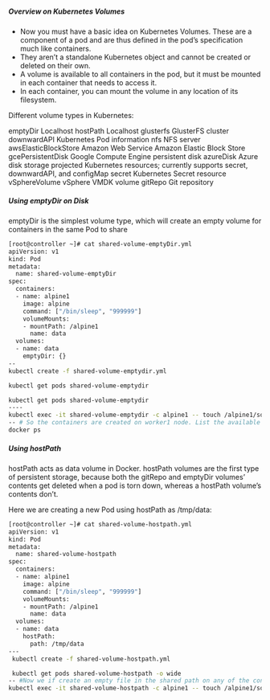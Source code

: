 ##### Overview on Kubernetes Volumes

- Now you must have a basic idea on Kubernetes Volumes. These are a component of a pod and are thus defined in the pod’s specification much like containers.
- They aren’t a standalone Kubernetes object and cannot be created or deleted on their own.
- A volume is available to all containers in the pod, but it must be mounted in each container that needs to access it.
- In each container, you can mount the volume in any location of its filesystem.

Different volume types in Kubernetes:

emptyDir	                  Localhost
hostPath	                  Localhost
glusterfs	                  GlusterFS cluster
downwardAPI	                  Kubernetes Pod information
nfs	                          NFS server
awsElasticBlockStore	      Amazon Web Service Amazon Elastic Block Store
gcePersistentDisk	          Google Compute Engine persistent disk
azureDisk	                  Azure disk storage
projected	                  Kubernetes resources; currently supports secret, downwardAPI, and configMap
secret	                      Kubernetes Secret resource
vSphereVolume	              vSphere VMDK volume
gitRepo	                      Git repository

##### Using emptyDir on Disk
emptyDir is the simplest volume type, which will create an empty volume for containers in the same Pod to share
``````sh
[root@controller ~]# cat shared-volume-emptyDir.yml
apiVersion: v1
kind: Pod
metadata:
  name: shared-volume-emptyDir
spec:
  containers:
  - name: alpine1
    image: alpine
    command: ["/bin/sleep", "999999"]
    volumeMounts:
    - mountPath: /alpine1
      name: data
  volumes:
  - name: data
    emptyDir: {}
--
kubectl create -f shared-volume-emptydir.yml

kubectl get pods shared-volume-emptydir

kubectl get pods shared-volume-emptydir
----
kubectl exec -it shared-volume-emptydir -c alpine1 -- touch /alpine1/someFile.txt
-- # So the containers are created on worker1 node. List the available docker containers on worker1
docker ps
``````
##### Using hostPath
hostPath acts as data volume in Docker.
hostPath volumes are the first type of persistent storage, because both the gitRepo and emptyDir volumes’ contents get deleted when a pod is torn down, whereas a hostPath volume’s contents don’t.

Here we are creating a new Pod using hostPath as /tmp/data:
``````sh
[root@controller ~]# cat shared-volume-hostpath.yml
apiVersion: v1
kind: Pod
metadata:
  name: shared-volume-hostpath
spec:
  containers:
  - name: alpine1
    image: alpine
    command: ["/bin/sleep", "999999"]
    volumeMounts:
    - mountPath: /alpine1
      name: data
  volumes:
  - name: data
    hostPath:
      path: /tmp/data
---
 kubectl create -f shared-volume-hostpath.yml

 kubectl get pods shared-volume-hostpath -o wide
-- #Now we if create an empty file in the shared path on any of the container: 
kubectl exec -it shared-volume-hostpath -c alpine1 -- touch /alpine1/someFile.txt
``````
